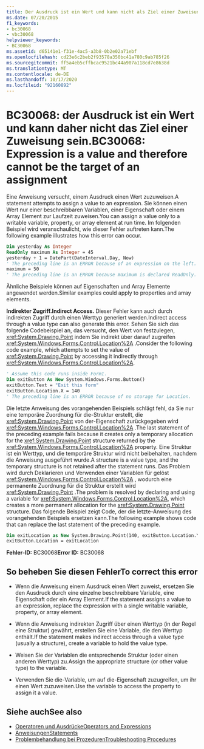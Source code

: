 ```yaml
---
title: Der Ausdruck ist ein Wert und kann nicht als Ziel einer Zuweisung verwendet werden
ms.date: 07/20/2015
f1_keywords:
- bc30068
- vbc30068
helpviewer_keywords:
- BC30068
ms.assetid: d65141e1-f31e-4ac5-a3b8-0b2e02a71ebf
ms.openlocfilehash: cd23e6c2beb2f93578a350bc41a780c9ab785f26
ms.sourcegitcommit: ff5a4eb5cffbcac9521bc44a907a118cd7e8638d
ms.translationtype: MT
ms.contentlocale: de-DE
ms.lasthandoff: 10/17/2020
ms.locfileid: "92160892"
---
```

# <a name="bc30068-expression-is-a-value-and-therefore-cannot-be-the-target-of-an-assignment"></a><span data-ttu-id="2c3c2-102">BC30068: der Ausdruck ist ein Wert und kann daher nicht das Ziel einer Zuweisung sein.</span><span class="sxs-lookup"><span data-stu-id="2c3c2-102">BC30068: Expression is a value and therefore cannot be the target of an assignment</span></span>

<span data-ttu-id="2c3c2-103">Eine Anweisung versucht, einem Ausdruck einen Wert zuzuweisen.</span><span class="sxs-lookup"><span data-stu-id="2c3c2-103">A statement attempts to assign a value to an expression.</span></span> <span data-ttu-id="2c3c2-104">Sie können einen Wert nur einer beschreibbaren Variablen, einer Eigenschaft oder einem Array Element zur Laufzeit zuweisen.</span><span class="sxs-lookup"><span data-stu-id="2c3c2-104">You can assign a value only to a writable variable, property, or array element at run time.</span></span> <span data-ttu-id="2c3c2-105">Im folgenden Beispiel wird veranschaulicht, wie dieser Fehler auftreten kann.</span><span class="sxs-lookup"><span data-stu-id="2c3c2-105">The following example illustrates how this error can occur.</span></span>

```vb
Dim yesterday As Integer
ReadOnly maximum As Integer = 45
yesterday + 1 = DatePart(DateInterval.Day, Now)
' The preceding line is an ERROR because of an expression on the left.
maximum = 50
' The preceding line is an ERROR because maximum is declared ReadOnly.
```

<span data-ttu-id="2c3c2-106">Ähnliche Beispiele können auf Eigenschaften und Array Elemente angewendet werden.</span><span class="sxs-lookup"><span data-stu-id="2c3c2-106">Similar examples could apply to properties and array elements.</span></span>

<span data-ttu-id="2c3c2-107">**Indirekter Zugriff.**</span><span class="sxs-lookup"><span data-stu-id="2c3c2-107">**Indirect Access.**</span></span> <span data-ttu-id="2c3c2-108">Dieser Fehler kann auch durch indirekten Zugriff durch einen Werttyp generiert werden.</span><span class="sxs-lookup"><span data-stu-id="2c3c2-108">Indirect access through a value type can also generate this error.</span></span> <span data-ttu-id="2c3c2-109">Sehen Sie sich das folgende Codebeispiel an, das versucht, den Wert von festzulegen, <xref:System.Drawing.Point> indem Sie indirekt über darauf zugreifen <xref:System.Windows.Forms.Control.Location%2A> .</span><span class="sxs-lookup"><span data-stu-id="2c3c2-109">Consider the following code example, which attempts to set the value of <xref:System.Drawing.Point> by accessing it indirectly through <xref:System.Windows.Forms.Control.Location%2A>.</span></span>

```vb
' Assume this code runs inside Form1.
Dim exitButton As New System.Windows.Forms.Button()
exitButton.Text = "Exit this form"
exitButton.Location.X = 140
' The preceding line is an ERROR because of no storage for Location.
```

<span data-ttu-id="2c3c2-110">Die letzte Anweisung des vorangehenden Beispiels schlägt fehl, da Sie nur eine temporäre Zuordnung für die-Struktur erstellt, die <xref:System.Drawing.Point> von der-Eigenschaft zurückgegeben wird <xref:System.Windows.Forms.Control.Location%2A> .</span><span class="sxs-lookup"><span data-stu-id="2c3c2-110">The last statement of the preceding example fails because it creates only a temporary allocation for the <xref:System.Drawing.Point> structure returned by the <xref:System.Windows.Forms.Control.Location%2A> property.</span></span> <span data-ttu-id="2c3c2-111">Eine Struktur ist ein Werttyp, und die temporäre Struktur wird nicht beibehalten, nachdem die Anweisung ausgeführt wurde.</span><span class="sxs-lookup"><span data-stu-id="2c3c2-111">A structure is a value type, and the temporary structure is not retained after the statement runs.</span></span> <span data-ttu-id="2c3c2-112">Das Problem wird durch Deklarieren und Verwenden einer Variablen für gelöst <xref:System.Windows.Forms.Control.Location%2A> , wodurch eine permanente Zuordnung für die Struktur erstellt wird <xref:System.Drawing.Point> .</span><span class="sxs-lookup"><span data-stu-id="2c3c2-112">The problem is resolved by declaring and using a variable for <xref:System.Windows.Forms.Control.Location%2A>, which creates a more permanent allocation for the <xref:System.Drawing.Point> structure.</span></span> <span data-ttu-id="2c3c2-113">Das folgende Beispiel zeigt Code, der die letzte-Anweisung des vorangehenden Beispiels ersetzen kann.</span><span class="sxs-lookup"><span data-stu-id="2c3c2-113">The following example shows code that can replace the last statement of the preceding example.</span></span>

```vb
Dim exitLocation as New System.Drawing.Point(140, exitButton.Location.Y)
exitButton.Location = exitLocation
```

<span data-ttu-id="2c3c2-114">**Fehler-ID:** BC30068</span><span class="sxs-lookup"><span data-stu-id="2c3c2-114">**Error ID:** BC30068</span></span>

## <a name="to-correct-this-error"></a><span data-ttu-id="2c3c2-115">So beheben Sie diesen Fehler</span><span class="sxs-lookup"><span data-stu-id="2c3c2-115">To correct this error</span></span>

- <span data-ttu-id="2c3c2-116">Wenn die Anweisung einem Ausdruck einen Wert zuweist, ersetzen Sie den Ausdruck durch eine einzelne beschreibbare Variable, eine Eigenschaft oder ein Array Element.</span><span class="sxs-lookup"><span data-stu-id="2c3c2-116">If the statement assigns a value to an expression, replace the expression with a single writable variable, property, or array element.</span></span>

- <span data-ttu-id="2c3c2-117">Wenn die Anweisung indirekten Zugriff über einen Werttyp (in der Regel eine Struktur) gewährt, erstellen Sie eine Variable, die den Werttyp enthält.</span><span class="sxs-lookup"><span data-stu-id="2c3c2-117">If the statement makes indirect access through a value type (usually a structure), create a variable to hold the value type.</span></span>

- <span data-ttu-id="2c3c2-118">Weisen Sie der Variablen die entsprechende Struktur (oder einen anderen Werttyp) zu.</span><span class="sxs-lookup"><span data-stu-id="2c3c2-118">Assign the appropriate structure (or other value type) to the variable.</span></span>

- <span data-ttu-id="2c3c2-119">Verwenden Sie die-Variable, um auf die-Eigenschaft zuzugreifen, um ihr einen Wert zuzuweisen.</span><span class="sxs-lookup"><span data-stu-id="2c3c2-119">Use the variable to access the property to assign it a value.</span></span>

## <a name="see-also"></a><span data-ttu-id="2c3c2-120">Siehe auch</span><span class="sxs-lookup"><span data-stu-id="2c3c2-120">See also</span></span>

- [<span data-ttu-id="2c3c2-121">Operatoren und Ausdrücke</span><span class="sxs-lookup"><span data-stu-id="2c3c2-121">Operators and Expressions</span></span>](../../programming-guide/language-features/operators-and-expressions/index.md)
- [<span data-ttu-id="2c3c2-122">Anweisungen</span><span class="sxs-lookup"><span data-stu-id="2c3c2-122">Statements</span></span>](../../programming-guide/language-features/statements.md)
- [<span data-ttu-id="2c3c2-123">Problembehandlung bei Prozeduren</span><span class="sxs-lookup"><span data-stu-id="2c3c2-123">Troubleshooting Procedures</span></span>](../../programming-guide/language-features/procedures/troubleshooting-procedures.md)
